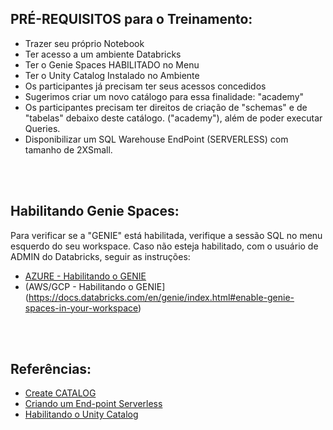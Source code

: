 ## PRÉ-REQUISITOS para o Treinamento:

* Trazer seu próprio Notebook
* Ter acesso a um ambiente Databricks
* Ter o Genie Spaces HABILITADO no Menu
* Ter o Unity Catalog Instalado no Ambiente
* Os participantes já precisam ter seus acessos concedidos
* Sugerimos criar um novo catálogo para essa finalidade:    "academy"
* Os participantes precisam ter direitos de criação de "schemas" e de "tabelas" debaixo deste catálogo. ("academy"), além de poder executar Queries.
* Disponibilizar um SQL Warehouse EndPoint (SERVERLESS) com tamanho de 2XSmall.

</br></br>

## Habilitando Genie Spaces:

Para verificar se a "GENIE" está habilitada, verifique a sessão SQL no menu esquerdo do seu workspace.
Caso não esteja habilitado, com o usuário de ADMIN do Databricks, seguir as instruções:

* [AZURE - Habilitando o GENIE](https://learn.microsoft.com/en-us/azure/databricks/genie/#enable-genie)
* (AWS/GCP - Habilitando o GENIE](https://docs.databricks.com/en/genie/index.html#enable-genie-spaces-in-your-workspace)

</br></br>

## Referências:

* [Create CATALOG](https://docs.databricks.com/en/sql/language-manual/sql-ref-syntax-ddl-create-catalog.html)
* [Criando um End-point Serverless](https://docs.databricks.com/en/compute/sql-warehouse/create.html)
* [Habilitando o Unity Catalog](https://docs.databricks.com/en/data-governance/unity-catalog/enable-workspaces.html)



